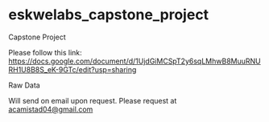 # eskwelabs_capstone_project
Capstone Project

Please follow this link: https://docs.google.com/document/d/1UjdGiMCSpT2y6sqLMhwB8MuuRNURH1U8B8S_eK-9GTc/edit?usp=sharing



Raw Data

Will send on email upon request. Please request at acamistad04@gmail.com
